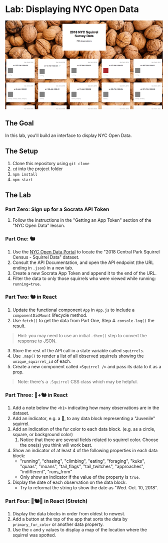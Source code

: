 # Lab: Displaying NYC Open Data

![Squirrel Data](squirrels.png)

## The Goal

In this lab, you'll build an interface to display NYC Open Data.

## The Setup

1. Clone this repository using `git clone`
2. `cd` into the project folder
3. `npm install`
4. `npm start`

## The Lab

### Part Zero: Sign up for a Socrata API Token

1. Follow the instructions in the "Getting an App Token" section of the "NYC Open Data" lesson.

### Part One: 🐿

1. Use the [NYC Open Data Portal](https://opendata.cityofnewyork.us/) to locate the "2018 Central Park Squirrel Census - Squirrel Data" dataset.
2. Consult the API Documentation, and open the API endpoint (the URL ending in `.json`) in a new tab.
3. Create a new Socrata App Token and append it to the end of the URL.
4. Filter the data to only those squirrels who were viewed while running: `running=true`.

### Part Two: 🐿 in React

1. Update the functional component `App` in `App.js` to include a `componentDidMount` lifecycle method.
2. Use `fetch()` to get the data from Part One, Step 4. `console.log()` the result.
> Hint: you may need to use an initial `.then()` step to convert the response to JSON.
3. Store the rest of the API call in a state variable called `squirrels`.
4. Use `.map()` to render a list of all observed squirrels showing the `unique_squirrel_id` of each.
5. Create a new component called `<Squirrel />` and pass its data to it as a prop.
> Note: there's a `.Squirrel` CSS class which may be helpful.

### Part Three: 🌰+🐿 in React

1. Add a note below the `<h1>` indicating how many observations are in the dataset.
2. Add an indicator, e.g. a 🍼, to any data block representing a "Juvenile" squirrel.
2. Add an indication of the fur color to each data block. (e.g. as a circle, square, or background color)
   1. Notice that there are several fields related to squirrel color. Choose the one(s) you think will work best.
3. Show an indicator of at least 4 of the following properties in each data block:
   - "running", "chasing", "climbing", "eating", "foraging", "kuks", "quaas", "moans", "tail_flags", "tail_twitches", "approaches", "indifferent", "runs_from"
   - Only show an indicator if the value of the property is `true`.
4. Display the date of each observation on the data block.
   - Try to reformat the string to show the date as "Wed. Oct. 10, 2018".

### Part Four: 🌳🐿🌳 in React (Stretch)

1. Display the data blocks in order from oldest to newest.
2. Add a button at the top of the app that sorts the data by `primary_fur_color` or another data property.
3. Use the `x` and `y` values to display a map of the location where the squirrel was spotted.